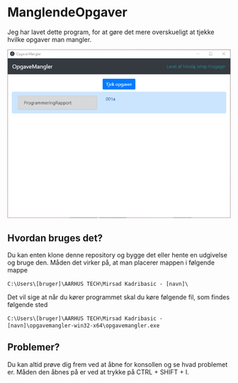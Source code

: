 # ManglendeOpgaver
Jeg har lavet dette program, for at gøre det mere overskueligt at tjekke hvilke opgaver man mangler.

![](https://github.com/NikolajK-HTX/ManglendeOpgaver/blob/master/images/screenshot-1.png?raw=true)

## Hvordan bruges det?
Du kan enten klone denne repository og bygge det eller hente en udgivelse og bruge den. Måden det virker på, at man placerer mappen i følgende mappe

```
C:\Users\[bruger]\AARHUS TECH\Mirsad Kadribasic - [navn]\
```

Det vil sige at når du kører programmet skal du køre følgende fil, som findes følgende sted

```
C:\Users\[bruger]\AARHUS TECH\Mirsad Kadribasic - [navn]\opgavemangler-win32-x64\opgavemangler.exe
```

## Problemer?
Du kan altid prøve dig frem ved at åbne for konsollen og se hvad problemet er. Måden den åbnes på er ved at trykke på CTRL + SHIFT + I.
